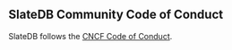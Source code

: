 ## SlateDB Community Code of Conduct

SlateDB follows the [CNCF Code of Conduct](https://github.com/cncf/foundation/blob/main/code-of-conduct.md).
